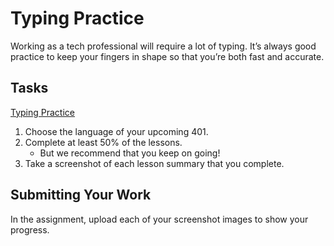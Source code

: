 # Typing Practice

Working as a tech professional will require a lot of typing. It’s always good practice to keep your fingers in shape so that you’re both fast and accurate.

## Tasks
[Typing Practice](https://typing.io/lessons)

1. Choose the language of your upcoming 401.
2. Complete at least 50% of the lessons.
    - But we recommend that you keep on going!
3. Take a screenshot of each lesson summary that you complete.

## Submitting Your Work
In the assignment, upload each of your screenshot images to show your progress.